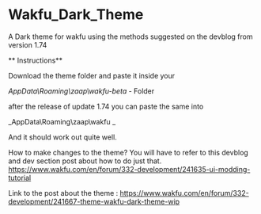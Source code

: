 # Wakfu_Dark_Theme
A Dark theme for wakfu using the methods suggested on the devblog from version 1.74 

** Instructions**

Download the theme folder and paste it inside your

_AppData\Roaming\zaap\wakfu-beta_ - Folder

after the release of update 1.74 you can paste the same into 

_AppData\Roaming\zaap\wakfu _

And it should work out quite well.

How to make changes to the theme? You will have to refer to this devblog and dev section post about how to do just that.
 https://www.wakfu.com/en/forum/332-development/241635-ui-modding-tutorial
 
 Link to the post about the theme : https://www.wakfu.com/en/forum/332-development/241667-theme-wakfu-dark-theme-wip
